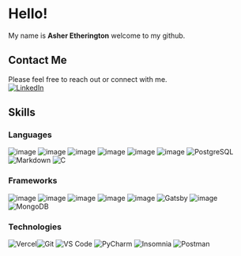 # Hello!
My name is **Asher Etherington** welcome to my github.

## Contact Me
Please feel free to reach out or connect with me.   
[![LinkedIn](https://img.shields.io/badge/LinkedIn-0A66C2?style=for-the-badge&logo=linkedin&logoColor=white)](http://www.linkedin.com/in/asher-etherington-a7a75a269)


## Skills 

### Languages 

![image](https://github.com/user-attachments/assets/b751eeb9-e0db-4770-bdb2-d21b8eb15a66) ![image](https://github.com/user-attachments/assets/64313a41-ff3d-4567-9920-36dcc5077b4a) ![image](https://github.com/user-attachments/assets/b06724d9-1897-432d-994c-d35137308532) ![image](https://github.com/user-attachments/assets/e9f5e937-e892-4982-9c8f-7047a6db0012) ![image](https://github.com/user-attachments/assets/4e438950-eb00-465a-8e82-6f818c381a1e) ![image](https://github.com/user-attachments/assets/2c148c9f-0e6c-44de-9382-ac32f6229d7f)
![PostgreSQL](https://img.shields.io/badge/PostgreSQL-4169E1?style=for-the-badge&logo=postgresql&logoColor=white) ![Markdown](https://img.shields.io/badge/Markdown-000000?style=for-the-badge&logo=markdown&logoColor=white) ![C](https://img.shields.io/badge/C-00599C?style=for-the-badge&logo=c&logoColor=white)


### Frameworks

![image](https://github.com/user-attachments/assets/88138be6-3d17-487b-b1b3-31c1a489c920) ![image](https://github.com/user-attachments/assets/c36e3e5f-94a6-47cd-aa28-0c28146e16d3) ![image](https://github.com/user-attachments/assets/12b0adc9-a5bf-44e5-bb74-ca5d7d4a0fb7) ![image](https://github.com/user-attachments/assets/c060b6cc-3bdd-4b08-8313-44733839cbd9) ![image](https://github.com/user-attachments/assets/198aab17-8cd2-4675-a500-f3d52d20ce2d) ![Gatsby](https://img.shields.io/badge/Gatsby-663399?style=for-the-badge&logo=gatsby&logoColor=white) ![image](https://github.com/user-attachments/assets/7234997b-4e26-4283-a1ae-bee8d103b6d5) ![MongoDB](https://img.shields.io/badge/MongoDB-47A248?style=for-the-badge&logo=mongodb&logoColor=white) 

### Technologies

![Vercel](https://img.shields.io/badge/Vercel-000000?style=for-the-badge&logo=vercel&logoColor=white)![Git](https://img.shields.io/badge/Git-F05032?style=for-the-badge&logo=git&logoColor=white) ![VS Code](https://img.shields.io/badge/VS%20Code-007ACC?style=for-the-badge&logo=visual-studio-code&logoColor=white) ![PyCharm](https://img.shields.io/badge/PyCharm-000000?style=for-the-badge&logo=pycharm&logoColor=white) ![Insomnia](https://img.shields.io/badge/Insomnia-4000BF?style=for-the-badge&logo=insomnia&logoColor=white) ![Postman](https://img.shields.io/badge/Postman-FF6C37?style=for-the-badge&logo=postman&logoColor=white)
